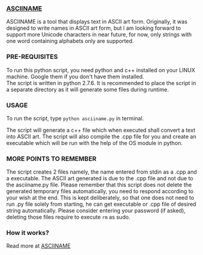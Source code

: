 ### [ASCIINAME](http://piyushdeshmukh.github.io/ASCIINAME/)
ASCIINAME is a tool that displays text in ASCII art form. Originally, it was designed to write names in ASCII art form, but I am looking forward to support more Unicode characters in near future, for now, only strings with one word containing alphabets only are supported.

### PRE-REQUISITES
To run this python script, you need python and c++ installed on your LINUX machine. Google them if you don't have them installed.   
The script is written in python 2.7.6. It is recommended to place the script in a separate directory as it will generate some files during runtime.   

### USAGE
To run the script, type `python asciiname.py` in terminal.    

The script will generate a c++ file which when executed shall convert a text into ASCII art. The script will also compile the .cpp file for you and create an executable which will be run with the help of the OS module in python.

### MORE POINTS TO REMEMBER
The script creates 2 files namely, the name entered from stdin as a .cpp and a executable. The ASCII art generated is due to the .cpp file and not due to the asciiname.py file. Please remember that this  script does not delete the generated temporary files automatically, you need to respond according to your wish at the end.
This is kept deliberately, so that one does not need to run .py file solely from starting, he can get executable or .cpp file of desired string automatically. Please consider entering your password (if asked), deleting those files require to execute `rm` as sudo.

### How it works?
Read more at [ASCIINAME](http://piyushdeshmukh.github.io/ASCIINAME/)
